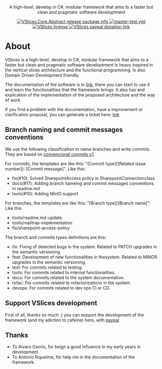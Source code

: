 <p align="center">A high-level, develop in C#, modular framework  that aims to a faster but clean and pragmatic software developtment</p>
<p align="center">
  <a href="https://www.nuget.org/packages/VSlices.Core.Abstracts">
    <img src="https://buildstats.info/nuget/vslices.core.abstracts" alt="VSlices.Core.Abstract release package info" />
  </a>
  <a href="https://github.com/HernanFAR/vslices-framework/actions/workflows/master-test.yml">
    <img src="https://github.com/HernanFAR/vslice-framework/actions/workflows/master-test.yml/badge.svg" alt="master-test.yml" />
  </a>
  <a href="https://github.com/HernanFAR/vslices-framework/blob/master/LICENSE">
    <img src="https://img.shields.io/badge/license-MIT-purple" alt="VSlices license" />
  </a>
  <a href="https://paypal.me/enyu20">
    <img src="https://img.shields.io/badge/donate-paypal-red" alt="VSlices paypal donation link" />
  </a>
</p>

# About
VSlices is a high-level, develop in C#, modular framework  that aims to a faster but clean and pragmatic software developtment Is heavy inspired in the vertical slices architecture and the functional programming. Is also Domain Driven Development friendly.

The documentation of the software is in [link](https://vslice-framework.readthedocs.io/en/latest/), there you can start to use it and learn the functionalities that the framework brings. It also has and explication of the implementation of the proposed architecture and the way of work

If you find a problem with the documentation, have a improvement or clarification proposal, you can generate a ticket here: [link](https://github.com/HernanFAR/vslice-framework/issues)

## Branch naming and commit messages conventions
We use the following classification to name branches and write commits. They are based on [convencional commits v1](https://www.conventionalcommits.org/en/v1.0.0/).

For commits, the templates are like this: "[Commit type]([Related issue number]): [Commit message]". Like this:
- fix(#10): Solved SharepointAccess policy in SharepointConnectionclass
- docs(#17): Adding branch nameing and commit messages conventions in readme.md
- tools(#10): Adding MinIO support

For branches, the templates are like this: "[Branch type]/[Branch name]": Like this
- tools/readme.md-update
- tools/mailtrap-implementation
- fix/sharepoint-access-policy

The branch and commits types definitions are this:
- fix: Fixing of detected bugs in the system. Related to PATCH upgrades in the semantic versioning.
- feat: Development of new functionalities in thesystem. Related to MINOR upgrades in the semantic versioning.
- test: For commits related to testing.
- tools: For commits related to internal functionalities.
- docs: For commits related to the system documentation.
- refac: For commits related to refactorizations in the system.
- devops: For commits related to dev ops CI or CD.

## Support VSlices development
First of all, thanks so much :) you can support the development of the framework (and my adiction to cafeine) here, with [paypal](https://paypal.me/enyu20?country.x=CL&locale.x=es_XC)

## Thanks
- To Alvaro Osorio, for beign a good influence in my early years in development.
- To Antonio Riquelme, for help me in the documentation of the framework.

